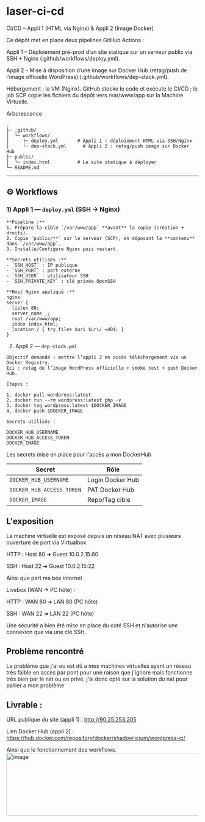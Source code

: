 # laser-ci-cd

CI/CD – Appli 1 (HTML via Nginx) & Appli 2 (Image Docker)

Ce dépôt met en place deux pipelines GitHub Actions :

Appli 1 – Déploiement pré-prod d’un site statique sur un serveur public via SSH + Nginx (.github/workflows/deploy.yml).

Appli 2 – Mise à disposition d’une image sur Docker Hub (retag/push de l’image officielle WordPress) (.github/workflows/dep-stack.yml).

Hébergement : la VM (Nginx). GitHub stocke le code et exécute le CI/CD ; le job SCP copie les fichiers du dépôt vers /var/www/app sur la Machine Virtuelle.

Arborescence
```
.
├─ .github/
│  └─ workflows/
│     ├─ deploy.yml       # Appli 1 : déploiement HTML via SSH/Nginx
│     └─ dep-stack.yml      # Appli 2 : retag/push image sur Docker Hub
├─ public/
│  └─ index.html          # Le site statique à déployer
└─ README.md
```


---

## ⚙️ Workflows

### 1) Appli 1 — `deploy.yml` (SSH → Nginx)
```
**Pipeline :**
1. Prépare la cible `/var/www/app` **avant** la copie (création + droits).
2. Copie `public/**` sur le serveur (SCP), en déposant le **contenu** dans `/var/www/app`.
3. Installe/Configure Nginx puis restart.

**Secrets utilisés :**
- `SSH_HOST` : IP publique
- `SSH_PORT` : port externe
- `SSH_USER` : utilisateur SSH
- `SSH_PRIVATE_KEY` : clé privée OpenSSH

**Host Nginx appliqué :**
nginx
server {
  listen 80;
  server_name _;
  root /var/www/app;
  index index.html;
  location / { try_files $uri $uri/ =404; }
}
```

2) Appli 2 — `dep-stack.yml`

```
Objectif demandé : mettre l’appli 2 en accès téléchargement via un Docker Registry.
Ici : retag de l’image WordPress officielle + smoke test + push Docker Hub.

Étapes :

1. docker pull wordpress:latest
2. docker run --rm wordpress:latest php -v
3. docker tag wordpress:latest $DOCKER_IMAGE
4. docker push $DOCKER_IMAGE

Secrets utilisés :

DOCKER_HUB_USERNAME
DOCKER_HUB_ACCESS_TOKEN
DOCKER_IMAGE
```
Les secrets mise en place pour l'accès a mon DockerHub

| Secret                         | Rôle                 |
| ------------------------------ | -------------------- | 
| `DOCKER_HUB_USERNAME`          | Login Docker Hub     |
| `DOCKER_HUB_ACCESS_TOKEN`      | PAT Docker Hub       |
| `DOCKER_IMAGE`                 | Repo/Tag cible       |

## L'exposition

La machine virtuelle est exposé depuis un réseau NAT avec plusieurs ouverture de port via Virtualbox

HTTP : Host 80 ➜ Guest 10.0.2.15:80

SSH : Host 22 ➜ Guest 10.0.2.15:22

Ainsi que part ma box internet


Livebox (WAN → PC hôte) :

HTTP : WAN 80 ➜ LAN 80 (PC hôte)

SSH : WAN 22 ➜ LAN 22 (PC hôte)

Une sécurité a bien été mise en place du coté SSH et n'autorise une connexion que via une clé SSH.

## Problème rencontré

Le problème que j'ai eu est dû a mes machines virtuelles ayant un réseau très faible en accès par pont pour une raison que j'ignore mais fonctionne très bien par le nat ou en privé, j'ai donc opté sur la solution du nat pour pallier a mon problème

## Livrable : 

URL publique du site (appli 1) : http://90.25.253.205

Lien Docker Hub (appli 2) : https://hub.docker.com/repository/docker/shadowlicium/wordpress-ci/

Ainsi que le fonctionnement des workflows.
<img width="1273" height="164" alt="image" src="https://github.com/user-attachments/assets/f2a00d69-d07c-45ce-882d-5240320d1086" />

